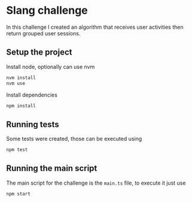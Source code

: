 # Slang challenge

In this challenge I created an algorithm that receives user activities then return grouped user sessions.

## Setup the project

Install node, optionally can use nvm


```bash
nvm install
nvm use
```

Install dependencies

```bash
npm install
```

## Running tests

Some tests were created, those can be executed using

```bash
npm test
```
## Running the main script

The main script for the challenge is the `main.ts` file, to execute it just use

```bash
npm start
```
